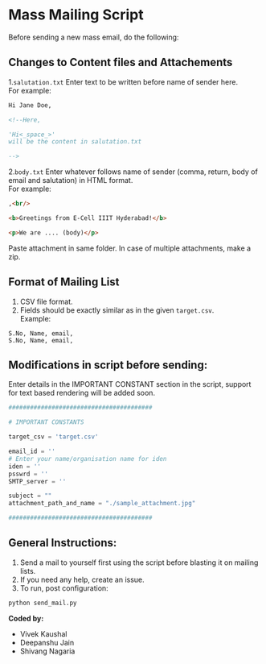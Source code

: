 # Mass Mailing Script

Before sending a new mass email, do the following:

## Changes to Content files and Attachements

1.```salutation.txt``` Enter text to be written before name of sender here.  
For example:
```html
Hi Jane Doe,

<!--Here, 

'Hi<_space_>' 
will be the content in salutation.txt

--> 
```

2.```body.txt``` Enter whatever follows name of sender (comma, return, body of email and salutation) in HTML format.  
For example:
```html
,<br/>

<b>Greetings from E-Cell IIIT Hyderabad!</b>

<p>We are .... (body)</p>
```

Paste attachment in same folder. In case of multiple attachments, make a zip.

## Format of Mailing List

1. CSV file format.
2. Fields should be exactly similar as in the given ```target.csv```.  
Example: 
```
S.No, Name, email,
S.No, Name, email,
```

## Modifications in script before sending:

Enter details in the IMPORTANT CONSTANT section in the script, support for text based rendering will be added soon.

```python
########################################

# IMPORTANT CONSTANTS

target_csv = 'target.csv'

email_id = ''
# Enter your name/organisation name for iden
iden = ''
psswrd = ''
SMTP_server = ''

subject = ""
attachment_path_and_name = "./sample_attachment.jpg"

########################################

```

## General Instructions:

1. Send a mail to yourself first using the script before blasting it on mailing lists.
2. If you need any help, create an issue.
3. To run, post configuration:

```python
python send_mail.py
```


**Coded by:**
- Vivek Kaushal
- Deepanshu Jain
- Shivang Nagaria